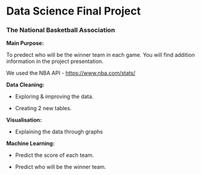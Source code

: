 # Data Science Final Project

### The National Basketball Association 

**Main Purpose:**

To predect who will be the winner team in each game. You will find addition information in the project presentation.

We used the NBA API - https://www.nba.com/stats/ 

**Data Cleaning:**

* Exploring & improving the data.

* Creating 2 new tables.

**Visualisation:**

* Explaining the data through graphs

**Machine Learning:**

* Predict the score of each team.

* Predict who will be the winner team.
